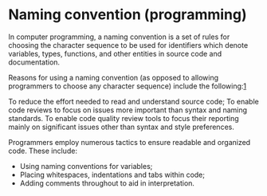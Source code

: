 # Naming convention (programming)
In computer programming, a naming convention is a set of rules for choosing the character sequence to be used for identifiers which denote variables, types, functions, and other entities in source code and documentation.

Reasons for using a naming convention (as opposed to allowing programmers to choose any character sequence) include the following:[1](https://en.wikipedia.org/wiki/Naming_convention_(programming))

To reduce the effort needed to read and understand source code;
To enable code reviews to focus on issues more important than syntax and naming standards.
To enable code quality review tools to focus their reporting mainly on significant issues other than syntax and style preferences.

Programmers employ numerous tactics to ensure readable and organized code. These include:

* Using naming conventions for variables;
* Placing whitespaces, indentations and tabs within code;
* Adding comments throughout to aid in interpretation.

